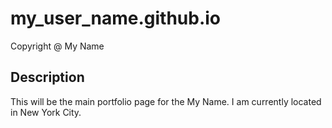 # my_user_name.github.io
 Copyright @ My Name
## Description
This will be the main portfolio page for the My Name. I am
currently located in New York City.
